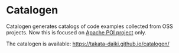 # Catalogen
Catalogen generates catalogs of code examples collected from OSS projects. 
Now this is focused on [Apache POI project](https://poi.apache.org/) only.

The catalogen is available: https://takata-daiki.github.io/catalogen/
